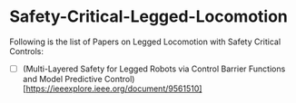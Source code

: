 # Safety-Critical-Legged-Locomotion
Following is the list of Papers on Legged Locomotion with Safety Critical Controls:

-[ ] (Multi-Layered Safety for Legged Robots via Control Barrier Functions and Model Predictive Control)[https://ieeexplore.ieee.org/document/9561510]


